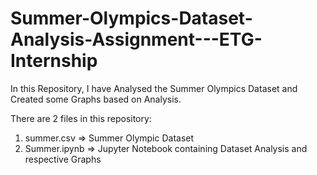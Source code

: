 # Summer-Olympics-Dataset-Analysis-Assignment---ETG-Internship
In this Repository, I have Analysed the Summer Olympics Dataset and Created some Graphs based on Analysis.

There are 2 files in this repository:
1. summer.csv => Summer Olympic Dataset
2. Summer.ipynb => Jupyter Notebook containing Dataset Analysis and respective Graphs
